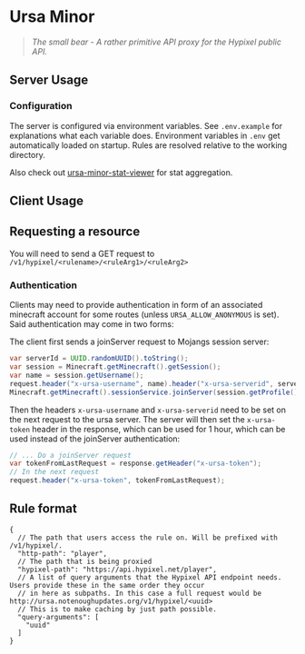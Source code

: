 # Ursa Minor

> <i>The small bear - A rather primitive API proxy for the Hypixel public API.</i>

## Server Usage

### Configuration

The server is configured via environment variables. See `.env.example` for explanations what each variable does.
Environment variables in `.env` get automatically loaded on startup. Rules are resolved relative to the working
directory.

Also check out [ursa-minor-stat-viewer](https://github.com/romangraef/ursa-minor-stat-viewer-stats) for stat aggregation.

## Client Usage

## Requesting a resource

You will need to send a GET request to `/v1/hypixel/<rulename>/<ruleArg1>/<ruleArg2>`

### Authentication

Clients may need to provide authentication in form of an associated minecraft account for some routes (unless
`URSA_ALLOW_ANONYMOUS` is set). Said authentication may come in two forms:

The client first sends a joinServer request to Mojangs session server: 

```java
var serverId = UUID.randomUUID().toString();
var session = Minecraft.getMinecraft().getSession();
var name = session.getUsername();
request.header("x-ursa-username", name).header("x-ursa-serverid", serverId);
Minecraft.getMinecraft().sessionService.joinServer(session.getProfile(), session.getToken(), serverId);
```

Then the headers `x-ursa-username` and `x-ursa-serverid` need to be set on the next request to the ursa server.
The server will then set the `x-ursa-token` header in the response, which can be used for 1 hour, which can be used
instead of the joinServer authentication:

```java
// ... Do a joinServer request
var tokenFromLastRequest = response.getHeader("x-ursa-token");
// In the next request
request.header("x-ursa-token", tokenFromLastRequest);
```

## Rule format

```json5
{
  // The path that users access the rule on. Will be prefixed with /v1/hypixel/.
  "http-path": "player",
  // The path that is being proxied
  "hypixel-path": "https://api.hypixel.net/player",
  // A list of query arguments that the Hypixel API endpoint needs. Users provide these in the same order they occur
  // in here as subpaths. In this case a full request would be http://ursa.notenoughupdates.org/v1/hypixel/<uuid>
  // This is to make caching by just path possible.
  "query-arguments": [
    "uuid"
  ]
}
```
